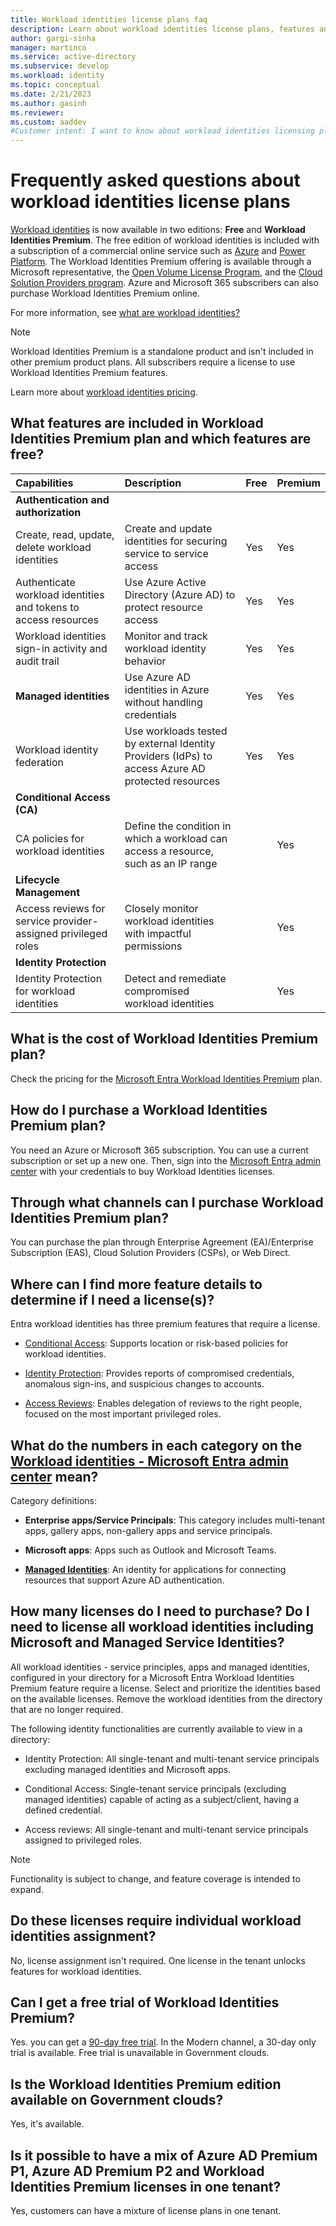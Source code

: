 ```yaml
---
title: Workload identities license plans faq
description: Learn about workload identities license plans, features and capabilities. 
author: gargi-sinha
manager: martinco
ms.service: active-directory
ms.subservice: develop
ms.workload: identity
ms.topic: conceptual
ms.date: 2/21/2023
ms.author: gasinh
ms.reviewer: 
ms.custom: aaddev 
#Customer intent: I want to know about workload identities licensing plans 
---
```


# Frequently asked questions about workload identities license plans

[Workload identities](workload-identities-overview.md) is now available in two editions: **Free** and **Workload Identities Premium**. The free edition of workload identities is included with a subscription of a commercial online service such as [Azure](https://azure.microsoft.com/) and [Power Platform](https://powerplatform.microsoft.com/). The Workload
Identities Premium offering is available through a Microsoft representative, the [Open Volume License
Program](https://www.microsoft.com/licensing/how-to-buy/how-to-buy), and the [Cloud Solution Providers program](azure/lighthouse/concepts/cloud-solution-provider). Azure and Microsoft 365 subscribers can also purchase Workload
Identities Premium online.

For more information, see [what are workload identities?](workload-identities-overview.md)

>[!NOTE]
>Workload Identities Premium is a standalone product and isn't included in other premium product plans. All subscribers require a license to use Workload Identities Premium features.

Learn more about [workload identities
pricing](https://www.microsoft.com/security/business/identity-access/microsoft-entra-workload-identities#office-StandaloneSKU-k3hubfz).

## What features are included in Workload Identities Premium plan and which features are free? 

|Capabilities | Description | Free | Premium |                 
|:--------|:----------|:------------|:-----------|
| **Authentication and authorization**|  | | |
| Create, read, update, delete workload identities  | Create and update identities for securing service to service access  | Yes |  Yes |
| Authenticate workload identities and tokens to access resources |  Use Azure Active Directory (Azure AD) to protect resource access |  Yes|  Yes |
| Workload identities sign-in activity and audit trail |   Monitor and track workload identity behavior  |  Yes |  Yes |
| **Managed identities**| Use Azure AD identities in Azure without handling credentials |  Yes| Yes |
| Workload identity federation | Use workloads tested by external Identity Providers (IdPs) to access Azure AD protected resources | Yes | Yes |
|  **Conditional Access (CA)**     |   |   |    
| CA policies for workload identities |Define the condition in which a workload can access a resource, such as an IP range | |  Yes | 
|**Lifecycle Management**|    |    |   |
|Access reviews for service provider-assigned privileged roles  |   Closely monitor workload identities with impactful permissions |    |  Yes |
|**Identity Protection**  |  | |
|Identity Protection for workload identities  | Detect and remediate compromised workload identities | | Yes |                                                                            

## What is the cost of Workload Identities Premium plan? 

Check the pricing for the [Microsoft Entra Workload Identities
Premium](https://www.microsoft.com/security/business/identity-access/microsoft-entra-workload-identities#office-StandaloneSKU-k3hubfz)
plan.

## How do I purchase a Workload Identities Premium plan?

You need an Azure or Microsoft 365 subscription. You can use a
current subscription or set up a new one. Then, sign into the [Microsoft
Entra admin
center](https://entra.microsoft.com/)
with your credentials to buy Workload Identities licenses.

## Through what channels can I purchase Workload Identities Premium plan? 

You can purchase the plan through Enterprise Agreement (EA)/Enterprise Subscription (EAS), Cloud Solution Providers (CSPs), or Web Direct.

## Where can I find more feature details to determine if I need a license(s)?

Entra workload identities has three premium features that require a license. 

- [Conditional Access](../conditional-access/workload-identity.md):
Supports location or risk-based policies for workload identities.

- [Identity Protection](../identity-protection/concept-workload-identity-risk.md):
Provides reports of compromised credentials, anomalous sign-ins, and
suspicious changes to accounts.

- [Access Reviews](https://techcommunity.microsoft.com/t5/azure-active-directory-identity/introducing-azure-ad-access-reviews-for-service-principals/ba-p/1942488):
Enables delegation of reviews to the right people, focused on the most
important privileged roles.

## What do the numbers in each category on the [Workload identities - Microsoft Entra admin center](https://entra.microsoft.com/#view/Microsoft_Azure_ManagedServiceIdentity/WorkloadIdentitiesBlade) mean?

Category definitions:

- **Enterprise apps/Service Principals**: This category includes multi-tenant apps, gallery apps, non-gallery apps and service principals.

- **Microsoft apps**: Apps such as Outlook and Microsoft Teams.

- [**Managed Identities**](https://entra.microsoft.com/#home): An identity for
applications for connecting resources that support Azure AD authentication.

## How many licenses do I need to purchase? Do I need to license all workload identities including Microsoft and Managed Service Identities? 

All workload identities - service principles, apps and managed identities, configured in your directory for a Microsoft Entra
Workload Identities Premium feature require a license. Select and prioritize the identities based on the available licenses. Remove
the workload identities from the directory that are no longer required.

The following identity functionalities are currently available to view
in a directory:

- Identity Protection: All single-tenant and multi-tenant service
  principals excluding managed identities and Microsoft apps.

- Conditional Access: Single-tenant service principals (excluding
  managed identities) capable of acting as a subject/client, having a
  defined credential.

- Access reviews: All single-tenant and multi-tenant service
  principals assigned to privileged roles.

>[!NOTE]
>Functionality is subject to change, and feature coverage is
intended to expand.

## Do these licenses require individual workload identities assignment? 

No, license assignment isn't required. One license in the tenant unlocks features for workload identities. 

## Can I get a free trial of Workload Identities Premium? 

Yes. you can get a [90-day free trial](https://entra.microsoft.com/#view/Microsoft_Azure_ManagedServiceIdentity/WorkloadIdentitiesBlade).
In the Modern channel, a 30-day only trial is available. Free trial is
unavailable in Government clouds.

## Is the Workload Identities Premium edition available on Government clouds? 

Yes, it's available.

## Is it possible to have a mix of Azure AD Premium P1, Azure AD Premium P2 and Workload Identities Premium licenses in one tenant?

Yes, customers can have a mixture of license plans in one tenant.
